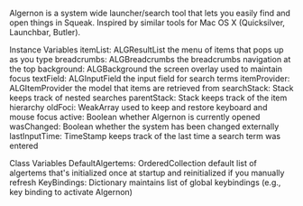 Algernon is a system wide launcher/search tool that lets you easily find and open things in Squeak. Inspired by similar tools for Mac OS X (Quicksilver, Launchbar, Butler).

Instance Variables
	itemList:			ALGResultList 		the menu of items that pops up as you type
	breadcrumbs:		ALGBreadcrumbs 	the breadcrumbs navigation at the top
	background: 		ALGBackground 	the screen overlay used to maintain focus
	textField: 			ALGInputField 		the input field for search terms
	itemProvider: 		ALGItemProvider 	the model that items are retrieved from
	searchStack: 		Stack 				keeps track of nested searches
	parentStack: 		Stack 				keeps track of the item hierarchy
	oldFoci: 			WeakArray			used to keep and restore keyboard and mouse focus
	active: 				Boolean 			whether Algernon is currently opened
	wasChanged: 		Boolean 			whether the system has been changed externally
	lastInputTime: 		TimeStamp 		keeps track of the last time a search term was entered

Class Variables
	DefaultAlgertems:	OrderedCollection 	default list of algertems that's initialized once at startup and reinitialized if you manually refresh
	KeyBindings:  		Dictionary 			maintains list of global keybindings (e.g., key binding to activate Algernon)